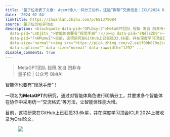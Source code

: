 ```yaml
---
title: '量子位发表了文章: Agent像人一样分工协作，还能“群聊”交换信息｜ICLR2024 Oral'
date: '2024-02-04'
linkTitle: https://zhuanlan.zhihu.com/p/681379084
source: 量子位的知乎动态
description: <blockquote data-pid="OPLDxyr2">MetaGPT团队 投稿 发自 凹非寺<br>量子位 | 公众号 QbitAI</blockquote><p
  data-pid="LXKjEtv_">智能体也要有“规范手册”！</p><p data-pid="ENdlEZb9">一项名为<b>MetaGPT</b>的研究，通过对智能体角色进行明确分工，并要求多个智能体在协作中采用统一“交流格式”等方法，让智能体性能大增。</p><p
  data-pid="FnHMumwZ">目前，这项研究在GitHub上已狂揽33.6k星，并在深度学习顶会ICLR 2024上被收录为Oral论文。</p><figure
  data-size="normal"><img src="https://pic4.zhimg.com/v2-ee1f00b870e2cad0a0737c10291a1efb_1440w.jpg"
  data-caption="" data-size="normal" data-rawwidth="1292" ...
disable_comments: true
---
```

<blockquote data-pid="OPLDxyr2">MetaGPT团队 投稿 发自 凹非寺<br>量子位 | 公众号 QbitAI</blockquote><p data-pid="LXKjEtv_">智能体也要有“规范手册”！</p><p data-pid="ENdlEZb9">一项名为<b>MetaGPT</b>的研究，通过对智能体角色进行明确分工，并要求多个智能体在协作中采用统一“交流格式”等方法，让智能体性能大增。</p><p data-pid="FnHMumwZ">目前，这项研究在GitHub上已狂揽33.6k星，并在深度学习顶会ICLR 2024上被收录为Oral论文。</p><figure data-size="normal"><img src="https://pic4.zhimg.com/v2-ee1f00b870e2cad0a0737c10291a1efb_1440w.jpg" data-caption="" data-size="normal" data-rawwidth="1292" ...
